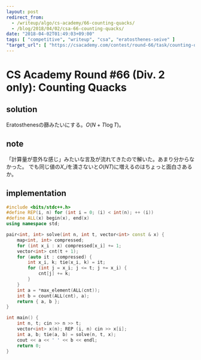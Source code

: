 ```yaml
---
layout: post
redirect_from:
  - /writeup/algo/cs-academy/66-counting-quacks/
  - /blog/2018/04/02/csa-66-counting-quacks/
date: "2018-04-02T01:49:03+09:00"
tags: [ "competitive", "writeup", "csa", "eratosthenes-seive" ]
"target_url": [ "https://csacademy.com/contest/round-66/task/counting-quacks/statement/" ]
---
```


# CS Academy Round #66 (Div. 2 only): Counting Quacks

## solution

Eratosthenesの篩みたいにする。$O(N + T \log T)$。

## note

「計算量が意外な感じ」みたいな言及が流れてきたので解いた。あまり分からなかった。
でも同じ値の$X\_i$を潰さないと$O(NT)$に増えるのはちょっと面白さあるか。

## implementation

``` c++
#include <bits/stdc++.h>
#define REP(i, n) for (int i = 0; (i) < int(n); ++ (i))
#define ALL(x) begin(x), end(x)
using namespace std;

pair<int, int> solve(int n, int t, vector<int> const & x) {
    map<int, int> compressed;
    for (int x_i : x) compressed[x_i] += 1;
    vector<int> cnt(t + 1);
    for (auto it : compressed) {
        int x_i, k; tie(x_i, k) = it;
        for (int j = x_i; j <= t; j += x_i) {
            cnt[j] += k;
        }
    }
    int a = *max_element(ALL(cnt));
    int b = count(ALL(cnt), a);
    return { a, b };
}

int main() {
    int n, t; cin >> n >> t;
    vector<int> x(n); REP (i, n) cin >> x[i];
    int a, b; tie(a, b) = solve(n, t, x);
    cout << a << ' ' << b << endl;
    return 0;
}
```
